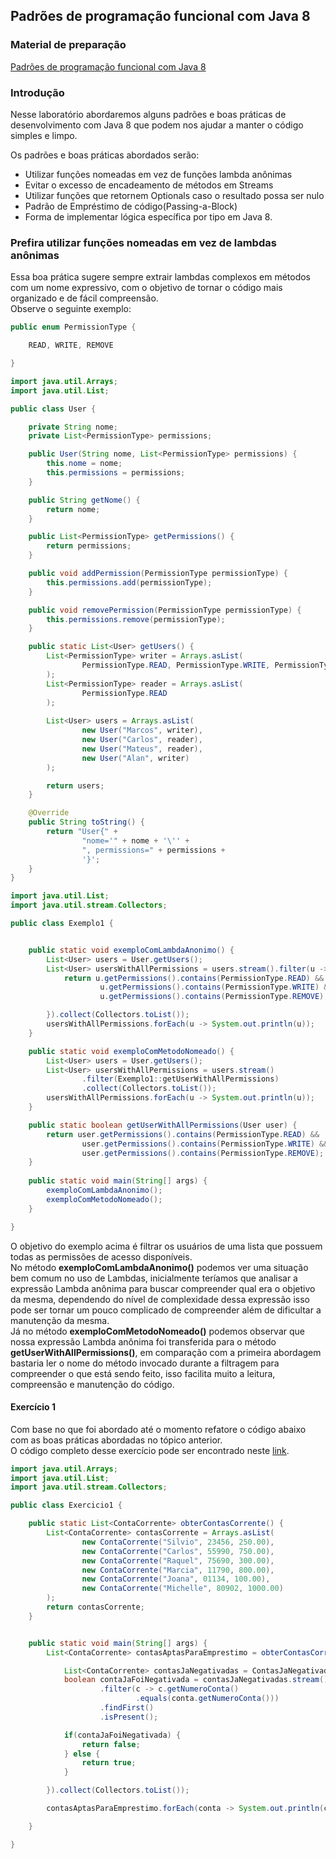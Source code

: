 ## Padrões de programação funcional com Java 8

### Material de preparação
[Padrões de programação funcional com Java 8](https://dzone.com/articles/functional-programming-patterns-with-java-8)

### Introdução
Nesse laboratório abordaremos alguns padrões e boas práticas de desenvolvimento com Java 8 que podem nos ajudar a manter o código simples e limpo.

Os padrões e boas práticas abordados serão:
 * Utilizar funções nomeadas em vez de funções lambda anônimas
 * Evitar o excesso de encadeamento de métodos em Streams
 * Utilizar funções que retornem Optionals caso o resultado possa ser nulo
 * Padrão de Empréstimo de código(Passing-a-Block)
 * Forma de implementar lógica  específica por tipo em Java 8.
 
 
###  Prefira utilizar funções nomeadas em vez de lambdas anônimas
Essa boa prática sugere sempre extrair lambdas complexos em métodos com um nome expressivo, com o objetivo de tornar o código mais organizado e de fácil compreensão.<br/>
Observe o seguinte exemplo:
```java
public enum PermissionType {

    READ, WRITE, REMOVE

}
```

```java
import java.util.Arrays;
import java.util.List;

public class User {

    private String nome;
    private List<PermissionType> permissions;

    public User(String nome, List<PermissionType> permissions) {
        this.nome = nome;
        this.permissions = permissions;
    }

    public String getNome() {
        return nome;
    }

    public List<PermissionType> getPermissions() {
        return permissions;
    }

    public void addPermission(PermissionType permissionType) {
        this.permissions.add(permissionType);
    }

    public void removePermission(PermissionType permissionType) {
        this.permissions.remove(permissionType);
    }

    public static List<User> getUsers() {
        List<PermissionType> writer = Arrays.asList(
                PermissionType.READ, PermissionType.WRITE, PermissionType.REMOVE
        );
        List<PermissionType> reader = Arrays.asList(
                PermissionType.READ
        );
        
        List<User> users = Arrays.asList(
                new User("Marcos", writer), 
                new User("Carlos", reader),
                new User("Mateus", reader),
                new User("Alan", writer)
        );

        return users;
    }

    @Override
    public String toString() {
        return "User{" +
                "nome='" + nome + '\'' +
                ", permissions=" + permissions +
                '}';
    }
}
```

```java
import java.util.List;
import java.util.stream.Collectors;

public class Exemplo1 {


    public static void exemploComLambdaAnonimo() {
        List<User> users = User.getUsers();
        List<User> usersWithAllPermissions = users.stream().filter(u -> {
            return u.getPermissions().contains(PermissionType.READ) &&
                    u.getPermissions().contains(PermissionType.WRITE) &&
                    u.getPermissions().contains(PermissionType.REMOVE);

        }).collect(Collectors.toList());
        usersWithAllPermissions.forEach(u -> System.out.println(u));
    }

    public static void exemploComMetodoNomeado() {
        List<User> users = User.getUsers();
        List<User> usersWithAllPermissions = users.stream()
                .filter(Exemplo1::getUserWithAllPermissions)
                .collect(Collectors.toList());
        usersWithAllPermissions.forEach(u -> System.out.println(u));
    }

    public static boolean getUserWithAllPermissions(User user) {
        return user.getPermissions().contains(PermissionType.READ) &&
                user.getPermissions().contains(PermissionType.WRITE) &&
                user.getPermissions().contains(PermissionType.REMOVE);
    }
    
    public static void main(String[] args) {
        exemploComLambdaAnonimo();
        exemploComMetodoNomeado();
    }

}
```

O objetivo do exemplo acima é filtrar os usuários de uma lista que possuem todas as permissões de acesso disponíveis.<br/>
No método **exemploComLambdaAnonimo()** podemos ver uma situação bem comum no uso de Lambdas, inicialmente teríamos que analisar a expressão Lambda anônima para buscar 
compreender qual era o objetivo da mesma, dependendo do nível de complexidade dessa expressão isso pode ser tornar um pouco complicado de compreender além de dificultar 
a manutenção da mesma.<br/>
Já no método **exemploComMetodoNomeado()** podemos observar que nossa expressão Lambda anônima foi transferida para o método **getUserWithAllPermissions()**, em 
comparação com a primeira abordagem bastaria ler o nome do método invocado durante a filtragem para compreender o que está sendo feito, isso facilita muito a leitura,
compreensão e manutenção do código.


#### Exercício 1
Com base no que foi abordado até o momento refatore o código abaixo com as boas práticas abordadas no tópico anterior.<br/>
O código completo desse exercício pode ser encontrado neste [link](./exercicios/exercicio1/).

```java
import java.util.Arrays;
import java.util.List;
import java.util.stream.Collectors;

public class Exercicio1 {

    public static List<ContaCorrente> obterContasCorrente() {
        List<ContaCorrente> contasCorrente = Arrays.asList(
                new ContaCorrente("Silvio", 23456, 250.00),
                new ContaCorrente("Carlos", 55990, 750.00),
                new ContaCorrente("Raquel", 75690, 300.00),
                new ContaCorrente("Marcia", 11790, 800.00),
                new ContaCorrente("Joana", 01134, 100.00),
                new ContaCorrente("Michelle", 80902, 1000.00)
        );
        return contasCorrente;
    }


    public static void main(String[] args) {
        List<ContaCorrente> contasAptasParaEmprestimo = obterContasCorrente().stream().filter(conta -> {

            List<ContaCorrente> contasJaNegativadas = ContasJaNegativadas.obtemContasJaNegativadas();
            boolean contaJaFoiNegativada = contasJaNegativadas.stream()
                    .filter(c -> c.getNumeroConta()
                            .equals(conta.getNumeroConta()))
                    .findFirst()
                    .isPresent();

            if(contaJaFoiNegativada) {
                return false;
            } else {
                return true;
            }

        }).collect(Collectors.toList());

        contasAptasParaEmprestimo.forEach(conta -> System.out.println(conta));

    }

}
```
